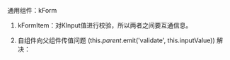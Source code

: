 通用组件：kForm

1. kFormItem：对KInput值进行校验，所以两者之间要互通信息。

2. 自组件向父组件传值问题 (this.$parent.$emit('validate', this.inputValue))
    解决：
  
